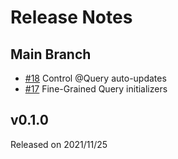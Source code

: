 # Release Notes

## Main Branch

- [#18](https://github.com/groue/GRDBQuery/pull/18) Control @Query auto-updates
- [#17](https://github.com/groue/GRDBQuery/pull/17) Fine-Grained Query initializers

## v0.1.0

Released on 2021/11/25
